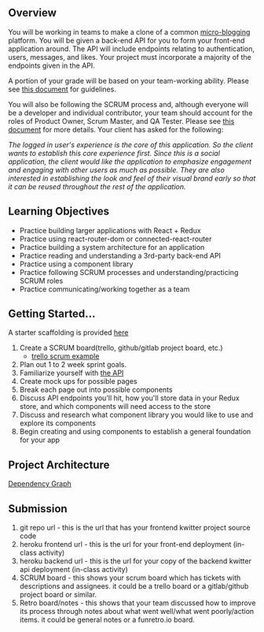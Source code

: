 ## Overview

You will be working in teams to make a clone of a common [micro-blogging](https://en.wikipedia.org/wiki/Microblogging) platform. 
You will be given a back-end API for you to form your front-end application around. The API will include endpoints relating to authentication, users, 
messages, and likes. Your project must incorporate a majority of the endpoints given in the API.

A portion of your grade will be based on your team-working ability. Please see [this document](https://gitlab.com/kenzie-academy/se_public_files/team-guidelines/-/tree/master)
for guidelines.

You will also be following the SCRUM process and, although everyone will be a developer and individual contributor, your team should account for the roles of Product Owner, 
Scrum Master, and QA Tester. Please see [this document](https://gitlab.com/kenzie-academy/se_public_files/scrum-guidelines/-/blob/master/README.md) for more details. Your client has
asked for the following:

_The logged in user's experience is the core of this application. So the client wants to establish this core experience first._
_Since this is a social application, the client would like the application to emphasize engagement and engaging with other users as much as possible._
_They are also interested in establishing the look and feel of their visual brand early so that it can be reused throughout the rest of the application._



## Learning Objectives

- Practice building larger applications with React + Redux
- Practice using react-router-dom or connected-react-router
- Practice building a system architecture for an application
- Practice reading and understanding a 3rd-party back-end API
- Practice using a component library
- Practice following SCRUM processes and understanding/practicing SCRUM roles
- Practice communicating/working together as a team

## Getting Started...

A starter scaffolding is provided [here](https://gitlab.com/kenzie-academy/se/fe/final-projects/assessment---kwitter-frontend)

1. Create a SCRUM board(trello, github/gitlab project board, etc.) 
    - [trello scrum example](https://trello.com/b/0xzkRjTH/scrum-project-management-board)
2. Plan out 1 to 2 week sprint goals.
3. Familiarize yourself with [the API](https://kwitter-api.herokuapp.com/docs/)
4. Create mock ups for possible pages
5. Break each page out into possible components
6. Discuss API endpoints you'll hit, how you'll store data in your Redux store, and which components will need access to the store
7. Discuss and research what component library you would like to use and explore its components
8. Begin creating and using components to establish a general foundation for your app

## Project Architecture

[Dependency Graph](https://kenzie-academy.gitlab.io/se/fe/final-projects/assessment---kwitter-frontend/dependencygraph.html)

## Submission

1. git repo url - this is the url that has your frontend kwitter project source code
2. heroku frontend url - this is the url for your front-end deployment (in-class activity)
3. heroku backend url - this is the url for your copy of the backend kwitter api deployment (in-class activity)
4. SCRUM board - this shows your scrum board which has tickets with descriptions and assignees. it could be a trello board or a gitlab/github project board or similar.
5. Retro board/notes - this shows that your team discussed how to improve its process through notes about what went well/what went poorly/action items. 
it could be general notes or a funretro.io board.

